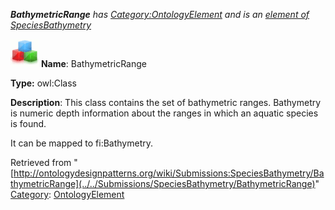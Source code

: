 ___BathymetricRange__ has [Category:OntologyElement](../../Category/OntologyElement "Category:OntologyElement") and is an [element of](../../Property/ElementOf "Property:ElementOf") [SpeciesBathymetry](../../Submissions/SpeciesBathymetry "Submissions:SpeciesBathymetry")_


  




[![Class](../../images/thumb/2/27/Class.gif/45px-Class.gif)](../../Image/Class.gif "Class")
__Name__: BathymetricRange 


__Type:__ owl:Class 


__Description__: This class contains the set of bathymetric ranges. Bathymetry is numeric depth information about the ranges in which an aquatic species is found.


It can be mapped to fi:Bathymetry. 





Retrieved from "[http://ontologydesignpatterns.org/wiki/Submissions:SpeciesBathymetry/BathymetricRange](../../Submissions/SpeciesBathymetry/BathymetricRange)"
 [Category](http://ontologydesignpatterns.org/wiki/Special:Categories "Special:Categories"): [OntologyElement](../../Category/OntologyElement "Category:OntologyElement")